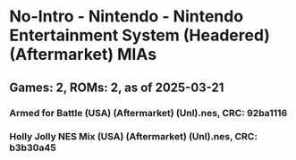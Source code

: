 # No-Intro - Nintendo - Nintendo Entertainment System (Headered) (Aftermarket) MIAs
## Games: 2, ROMs: 2, as of 2025-03-21

### Armed for Battle (USA) (Aftermarket) (Unl).nes, CRC: 92ba1116
### Holly Jolly NES Mix (USA) (Aftermarket) (Unl).nes, CRC: b3b30a45
